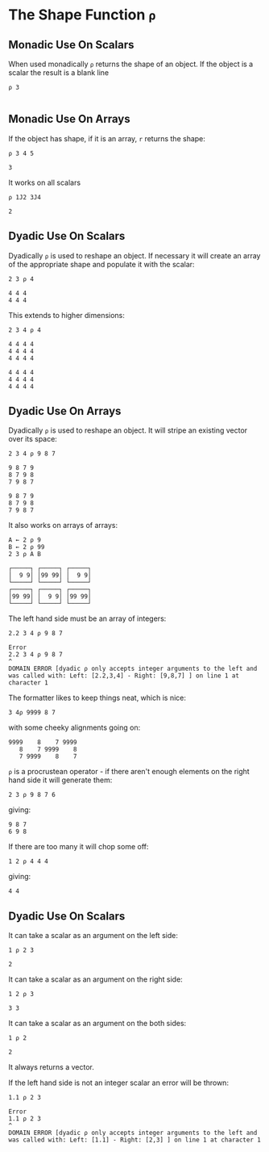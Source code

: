 # The Shape Function `⍴`

## Monadic Use On Scalars

When used monadically `⍴` returns the shape of an object. If the object is a scalar the result is a blank line

```pometo
⍴ 3
```

```pometo_results

```

## Monadic Use On Arrays

If the object has shape, if it is an array, `r` returns the shape:

```pometo
⍴ 3 4 5
```

```pometo_results
3
```

It works on all scalars

```pometo
⍴ 1J2 3J4
```

```pometo_results
2
```

## Dyadic Use On Scalars

Dyadically `⍴` is used to reshape an object. If necessary it will create an array of the appropriate shape and populate it with the scalar:

```pometo
2 3 ⍴ 4
```

```pometo_results
4 4 4
4 4 4
```

This extends to higher dimensions:

```pometo
2 3 4 ⍴ 4
```

```pometo_results
4 4 4 4
4 4 4 4
4 4 4 4

4 4 4 4
4 4 4 4
4 4 4 4
```

## Dyadic Use On Arrays

Dyadically `⍴` is used to reshape an object. It will stripe an existing vector over its space:

```pometo
2 3 4 ⍴ 9 8 7
```

```pometo_results
9 8 7 9
8 7 9 8
7 9 8 7

9 8 7 9
8 7 9 8
7 9 8 7
```

It also works on arrays of arrays:

```pometo
A ← 2 ⍴ 9
B ← 2 ⍴ 99
2 3 ⍴ A B
```

```pometo_results
┌─────┐ ┌─────┐ ┌─────┐
│  9 9│ │99 99│ │  9 9│
└─────┘ └─────┘ └─────┘
┌─────┐ ┌─────┐ ┌─────┐
│99 99│ │  9 9│ │99 99│
└─────┘ └─────┘ └─────┘
```

The left hand side must be an array of integers:

```pometo
2.2 3 4 ⍴ 9 8 7
```

```pometo_results
Error
2.2 3 4 ⍴ 9 8 7
^
DOMAIN ERROR [dyadic ⍴ only accepts integer arguments to the left and was called with: Left: [2.2,3,4] - Right: [9,8,7] ] on line 1 at character 1
```

The formatter likes to keep things neat, which is nice:

```pometo
3 4⍴ 9999 8 7
```

with some cheeky alignments going on:

```pometo_results
9999    8    7 9999
   8    7 9999    8
   7 9999    8    7
```

`⍴` is a procrustean operator - if there aren't enough elements on the right hand side it will generate them:

```pometo
2 3 ⍴ 9 8 7 6
```
giving:

```pometo_results
9 8 7
6 9 8
```

If there are too many it will chop some off:

```pometo
1 2 ⍴ 4 4 4
```

giving:

```pometo_results
4 4
```

## Dyadic Use On Scalars


It can take a scalar as an argument on the left side:

```pometo
1 ⍴ 2 3
```

```pometo_results
2
```
It can take a scalar as an argument on the right side:

```pometo
1 2 ⍴ 3
```

```pometo_results
3 3
```
It can take a scalar as an argument on the both sides:

```pometo
1 ⍴ 2
```

```pometo_results
2
```

It always returns a vector.

If the left hand side is not an integer scalar an error will be thrown:

```pometo
1.1 ⍴ 2 3
```

```pometo_results
Error
1.1 ⍴ 2 3
^
DOMAIN ERROR [dyadic ⍴ only accepts integer arguments to the left and was called with: Left: [1.1] - Right: [2,3] ] on line 1 at character 1
```

